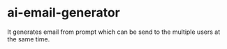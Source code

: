# ai-email-generator
It generates email from prompt which can be send to the multiple users at the same time.
